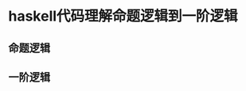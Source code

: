 # haskell代码理解命题逻辑到一阶逻辑

## 命题逻辑

















## 一阶逻辑












































































































